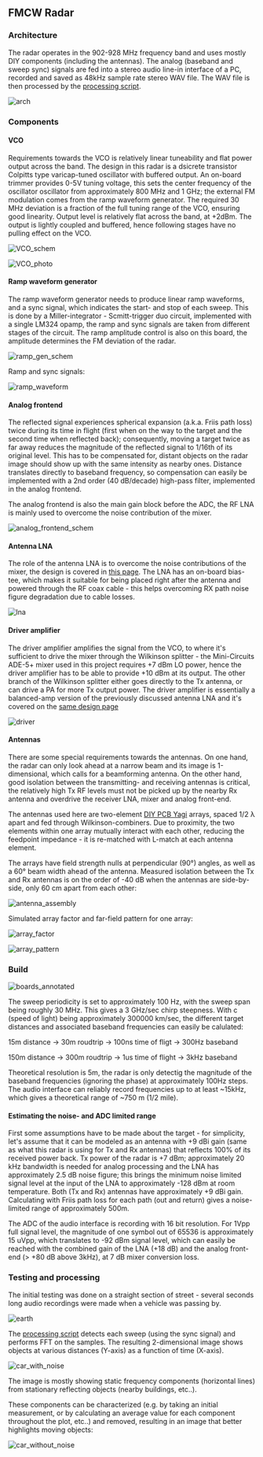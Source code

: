 ## FMCW Radar

### Architecture

The radar operates in the 902-928 MHz frequency band and uses mostly DIY components (including the antennas). The analog (baseband and sweep sync) signals are fed into a stereo audio line-in interface of a PC, recorded and saved as 48kHz sample rate stereo WAV file. The WAV file is then processed by the [processing script](https://github.com/szoftveres/RF_Microwave/tree/main/radar/fmcw_process.m).

![arch](arch.png)

### Components

#### VCO

Requirements towards the VCO is relatively linear tuneability and flat power output across the band. The design in this radar is a dsicrete transistor Colpitts type varicap-tuned oscillator with buffered output. An on-board trimmer provides 0-5V tuning voltage, this sets the center frequency of the oscillator oscillator from approximately 800 MHz and 1 GHz; the external FM modulation comes from the ramp waveform generator. The required 30 MHz deviation is a fraction of the full tuning range of the VCO, ensuring good linearity. Output level is relatively flat across the band, at +2dBm. The output is lightly coupled and buffered, hence following stages have no pulling effect on the VCO.

![VCO_schem](VCO_schem.png)

![VCO_photo](vco_photo.jpg)

#### Ramp waveform generator

The ramp waveform generator needs to produce linear ramp waveforms, and a sync signal, which indicates the start- and stop of each sweep. This is done by a Miller-integrator - Scmitt-trigger duo circuit, implemented with a single LM324 opamp, the ramp and sync signals are taken from different stages of the circuit. The ramp amplitude control is also on this board, the amplitude determines the FM deviation of the radar.

![ramp_gen_schem](ramp_gen_schem.png)

Ramp and sync signals:

![ramp_waveform](ramp_waveform.jpg)

#### Analog frontend

The reflected signal experiences spherical expansion (a.k.a. Friis path loss) twice during its time in flight (first when on the way to the target and the second time when reflected back); consequently, moving a target twice as far away reduces the magnitude of the reflected signal to 1/16th of its original level. This has to be compensated for, distant objects on the radar image should show up with the same intensity as nearby ones.
Distance translates directly to baseband frequency, so compensation can easily be implemented with a 2nd order (40 dB/decade) high-pass filter, implemented in the analog frontend.

The analog frontend is also the main gain block before the ADC, the RF LNA is mainly used to overcome the noise contribution of the mixer.

![analog_frontend_schem](analog_frontend_schem.png)

#### Antenna LNA

The role of the antenna LNA is to overcome the noise contributions of the mixer, the design is covered in [this page](https://github.com/szoftveres/RF_Microwave/tree/main/Amplifier/cascode). The LNA has an on-board bias-tee, which makes it suitable for being placed right after the antenna and powered through the RF coax cable - this helps overcoming RX path noise figure degradation due to cable losses.

![lna](https://github.com/szoftveres/RF_Microwave/blob/main/Amplifier/cascode/cascode_photo.jpg)

#### Driver amplifier

The driver amplifier amplifies the signal from the VCO, to where it's sufficient to drive the mixer through the Wilkinson splitter - the Mini-Circuits ADE-5+ mixer used in this project requires +7 dBm LO power, hence the driver amplifier has to be able to provide +10 dBm at its output. The other branch of the Wilkinson splitter either goes directly to the Tx antenna, or can drive a PA for more Tx output power.
The driver amplifier is essentially a balanced-amp version of the previously discussed antenna LNA and it's covered on the [same design page](https://github.com/szoftveres/RF_Microwave/tree/main/Amplifier/cascode)

![driver](https://github.com/szoftveres/RF_Microwave/blob/main/Amplifier/cascode/balanced_photo.jpg)

#### Antennas

There are some special requirements towards the antennas. On one hand, the radar can only look ahead at a narrow beam and its image is 1-dimensional, which calls for a beamforming antenna. On the other hand, good isolation between the transmitting- and receiving antennas is critical, the relatively high Tx RF levels must not be picked up by the nearby Rx antenna and overdrive the receiver LNA, mixer and analog front-end.

The antennas used here are two-element [DIY PCB Yagi](https://github.com/szoftveres/RF_Microwave/tree/main/em_antenna/915_pcb_yagi) arrays, spaced 1/2 λ apart and fed through Wilkinson-combiners. Due to proximity, the two elements within one array mutually interact with each other, reducing the feedpoint impedance - it is re-matched with L-match at each antenna element.

The arrays have field strength nulls at perpendicular (90°) angles, as well as a 60° beam width ahead of the antenna. Measured isolation between the Tx and Rx antennas is on the order of -40 dB when the antennas are side-by-side, only 60 cm apart from each other:

![antenna_assembly](antenna_assembly.jpg)

Simulated array factor and far-field pattern for one array:

![array_factor](array_factor.png)

![array_pattern](antenna_array_pattern.png)

### Build

![boards_annotated](boards_annotated.jpg)

The sweep periodicity is set to approximately 100 Hz, with the sweep span being roughly 30 MHz. This gives a 3 GHz/sec chirp steepness. With c (speed of light) being approximately 300000 km/sec, the different target distances and associated baseband frequencies can easily be calulated:

15m distance -> 30m roudtrip -> 100ns time of fligt -> 300Hz baseband

150m distance -> 300m roudtrip -> 1us time of flight -> 3kHz baseband

Theoretical resolution is 5m, the radar is only detectig the magnitude of the baseband frequencies (ignoring the phase) at approximately 100Hz steps.
The audio interface can reliably record frequencies up to at least ~15kHz, which gives a theoretical range of ~750 m (1/2 mile).

#### Estimating the noise- and ADC limited range

First some assumptions have to be made about the target - for simplicity, let's assume that it can be modeled as an antenna with +9 dBi gain (same as what this radar is using for Tx and Rx antennas) that reflects 100% of its received power back. Tx power of the radar is +7 dBm; approximately 20 kHz bandwidth is needed for analog processing and the LNA has approximately 2.5 dB noise figure; this brings the minimum noise limited signal level at the input of the LNA to approximately -128 dBm at room temperature. Both (Tx and Rx) antennas have approximately +9 dBi gain. Calculating with Friis path loss for each path (out and return) gives a noise-limited range of approximately 500m.

The ADC of the audio interface is recording with 16 bit resolution. For 1Vpp full signal level, the magnitude of one symbol out of 65536 is approximately 15 uVpp, which translates to -92 dBm signal level, which can easily be reached with the combined gain of the LNA (+18 dB) and the analog front-end (> +80 dB above 3kHz), at 7 dB mixer conversion loss.

### Testing and processing

The initial testing was done on a straight section of street - several seconds long audio recordings were made when a vehicle was passing by.

![earth](earth.png)

The [processing script](https://github.com/szoftveres/RF_Microwave/tree/main/radar/fmcw_process.m) detects each sweep (using the sync signal) and performs FFT on the samples. The resulting 2-dimensional image shows objects at various distances (Y-axis) as a function of time (X-axis).

![car_with_noise](car_with_noise.png)

The image is mostly showing static frequency components (horizontal lines) from stationary reflecting objects (nearby buildings, etc..).

These components can be characterized (e.g. by taking an initial measurement, or by calculating an average value for each component throughout the plot, etc..) and removed, resulting in an image that better highlights moving objects:

![car_without_noise](car_without_noise.png)

